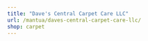 ```yaml
---
title: "Dave's Central Carpet Care LLC"
url: /mantua/daves-central-carpet-care-llc/
shop: carpet
---
```

